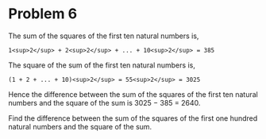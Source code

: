 # Problem 6

The sum of the squares of the first ten natural numbers is,

    1<sup>2</sup> + 2<sup>2</sup> + ... + 10<sup>2</sup> = 385
The square of the sum of the first ten natural numbers is,

    (1 + 2 + ... + 10)<sup>2</sup> = 55<sup>2</sup> = 3025
Hence the difference between the sum of the squares of the first ten natural numbers and the square of the sum is 3025 − 385 = 2640.

Find the difference between the sum of the squares of the first one hundred natural numbers and the square of the sum.
